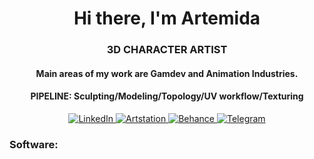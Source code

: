 <div id="header" align="center">
     <h1>Hi there, I'm Artemida</h1>
     <h3>3D CHARACTER ARTIST</h3>
     <h4>Main areas of my work are Gamdev and Animation Industries.</h4>
     <h4>PIPELINE: Sculpting/Modeling/Topology/UV workflow/Texturing</h4>
</div>
<div id="header" align="center">
<a href="https://www.linkedin.com/in/tukhvatshyna">
     <img src="https://img.shields.io/badge/Linkedin-1769ff?style=for-the-badge&logo=linkedin&logoColor=white" alt="LinkedIn"/>
</a>
<a href="https://www.artstation.com/tukhvatshyna">
     <img src="https://img.shields.io/badge/Artstation-1769ff?style=for-the-badge&logo=artstation&logoColor=white" alt="Artstation"/>
</a>
<a href="https://www.behance.net/tukhvatshyna">
     <img src="https://img.shields.io/badge/Behance-1769ff?style=for-the-badge&logo=behance&logoColor=white" alt="Behance"/>
</a>
<a href="https://t.me/ARTEMIDA_CG">
     <img src="https://img.shields.io/badge/Telegram-1769ff?style=for-the-badge&logo=telegram&logoColor=white" alt="Telegram"/>
</a>
</div>
<div id="header" align="center">
<h3 align="left">Software:</h3>
